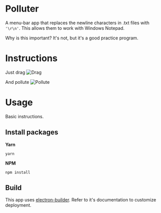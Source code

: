 # Polluter
A menu-bar app that replaces the newline characters in .txt files with `'\r\n'`. This allows them to work with Windows Notepad.

Why is this important? It's not, but it's a good practice program.

# Instructions
Just drag
![Drag](https://github.com/ryan-burmeister/polluter/blob/master/docs/drag.png)

And pollute
![Pollute](https://github.com/ryan-burmeister/polluter/blob/master/docs/list.png)

# Usage
Basic instructions.

## Install packages
**Yarn**
```
yarn
```

**NPM**
```
npm install
```

## Build
This app uses [electron-builder](https://www.electron.build/). Refer to it's documentation to customize deployment.

